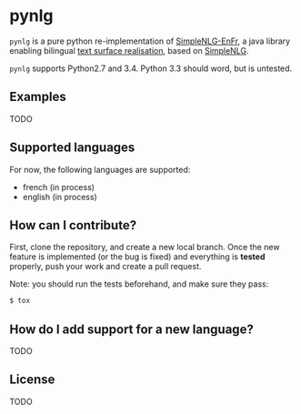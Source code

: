 # pynlg

``pynlg`` is a pure python re-implementation of [SimpleNLG-EnFr](https://github.com/rali-udem/SimpleNLG-EnFr), a java library enabling bilingual [text surface realisation](https://en.wikipedia.org/wiki/Realization_%28linguistics%29), based on [SimpleNLG](https://github.com/simplenlg/simplenlg).

``pynlg`` supports Python2.7 and 3.4. Python 3.3 should word, but is untested.

## Examples

TODO

## Supported languages
For now, the following languages are supported:

- french (in process)
- english (in process)

## How can I contribute?

First, clone the repository, and create a new local branch. Once the new feature is implemented (or the bug is fixed) and everything is **tested** properly, push your work and create a pull request.

Note: you should run the tests beforehand, and make sure they pass:

```bash
$ tox
```

## How do I add support for a new language?

TODO


## License

TODO
